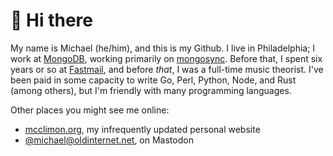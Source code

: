 # 👋 Hi there

My name is Michael (he/him), and this is my Github. I live in Philadelphia; I
work at [MongoDB](//www.mongodb.com), working primarily on
[mongosync](//www.mongodb.com/docs/cluster-to-cluster-sync/current/reference/mongosync).
Before that, I spent six years or so at [Fastmail](//www.fastmail.com), and
before _that_, I was a full-time music theorist. I've been paid in some
capacity to write Go, Perl, Python, Node, and Rust (among others), but I'm
friendly with many programming languages.

Other places you might see me online:
- [mcclimon.org](//www.mcclimon.org), my infrequently updated personal website
- [@michael@oldinternet.net](https://oldinternet.net/@michael), on Mastodon
